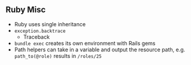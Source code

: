 ## Ruby Misc 

- Ruby uses single inheritance 
- `exception.backtrace` 
    - Traceback
- `bundle exec` creates its own environment with Rails gems 
- Path helpers can take in a variable and output the resource path, e.g. `path_to(@role)` results in `/roles/25`